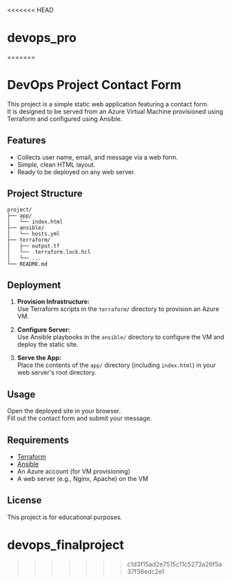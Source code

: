 <<<<<<< HEAD
# devops_pro
=======
# DevOps Project Contact Form

This project is a simple static web application featuring a contact form.  
It is designed to be served from an Azure Virtual Machine provisioned using Terraform and configured using Ansible.

## Features

- Collects user name, email, and message via a web form.
- Simple, clean HTML layout.
- Ready to be deployed on any web server.

## Project Structure

```
project/
├── app/
│   └── index.html
├── ansible/
│   └── hosts.yml
├── terraform/
│   ├── output.tf
│   └── .terraform.lock.hcl
│   └── ...
└── README.md
```

## Deployment

1. **Provision Infrastructure:**  
   Use Terraform scripts in the `terraform/` directory to provision an Azure VM.

2. **Configure Server:**  
   Use Ansible playbooks in the `ansible/` directory to configure the VM and deploy the static site.

3. **Serve the App:**  
   Place the contents of the `app/` directory (including `index.html`) in your web server's root directory.

## Usage

Open the deployed site in your browser.  
Fill out the contact form and submit your message.

## Requirements

- [Terraform](https://www.terraform.io/)
- [Ansible](https://www.ansible.com/)
- An Azure account (for VM provisioning)
- A web server (e.g., Nginx, Apache) on the VM

## License

This project is for educational purposes.
# devops_finalproject
>>>>>>> c1d3f15ad2e7515c11c5273a26f5a37f36edc2e1
